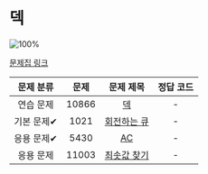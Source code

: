 # 덱

![100%](https://progress-bar.dev/0/?scale=4&title=progress&width=500&color=babaca&suffix=/4)

[문제집 링크](https://www.acmicpc.net/workbook/view/7311)

| 문제 분류 | 문제 | 문제 제목 | 정답 코드 |
| :--: | :--: | :--: | :--: |
| 연습 문제 | 10866 | [덱](https://www.acmicpc.net/problem/10866) | - |
| 기본 문제✔ | 1021 | [회전하는 큐](https://www.acmicpc.net/problem/1021) | - |
| 응용 문제✔ | 5430 | [AC](https://www.acmicpc.net/problem/5430) | - |
| 응용 문제 | 11003 | [최솟값 찾기](https://www.acmicpc.net/problem/11003) | - |
